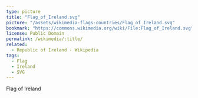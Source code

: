 ```yaml
---
type: picture
title: "Flag_of_Ireland.svg"
picture: "/assets/wikimedia-flags-countries/Flag_of_Ireland.svg"
bookmark: "https://commons.wikimedia.org/wiki/File:Flag_of_Ireland.svg"
license: Public Domain
permalink: /wikimedia/:title/
related:
  - Republic of Ireland - Wikipedia
tags:
  - Flag
  - Ireland
  - SVG
---
```

Flag of Ireland
